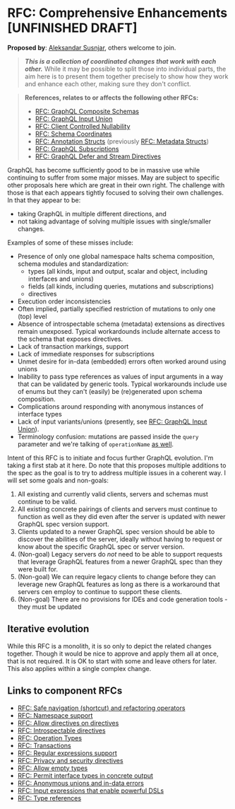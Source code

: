 # RFC: Comprehensive Enhancements [UNFINISHED DRAFT]

**Proposed by**: [Aleksandar Susnjar](https://github.com/aleksandarsusnjar), others welcome to join.

> ***This is a collection of coordinated changes that work with each other.***
> While it may be possible to split those into individual parts, the aim here
> is to present them together precisely to show how they work and enhance each
> other, making sure they don't conflict.

> **References, relates to or affects the following other RFCs:**
>
> - [RFC: GraphQL Composite Schemas](CompositeSchemas.md)
> - [RFC: GraphQL Input Union](InputUnion.md)
> - [RFC: Client Controlled Nullability](ClientControlledNullability.md)
> - [RFC: Schema Coordinates](SchemaCoordinates.md)
> - [RFC: Annotation Structs](AnnotationStructs.md) (previously [RFC: Metadata Structs](MetadataStructs.md))
> - [RFC: GraphQL Subscriptions](Subscriptions.md)
> - [RFC: GraphQL Defer and Stream Directives](DeferStream.md)


GraphQL has become sufficiently good to be in massive use while continuing to suffer from some major misses. May are subject to specific other proposals here which are great in their own right. The challenge with those is that each appears tightly focused to solving their own challenges. In that they appear to be:

- taking GraphQL in multiple different directions, and
- not taking advantage of solving multiple issues with single/smaller changes.

Examples of some of these misses include:

- Presence of only one global namespace halts schema composition, schema modules and standardization:
  - types (all kinds, input and output, scalar and object, including interfaces and unions)
  - fields (all kinds, including queries, mutations and subscriptions)
  - directives
- Execution order inconsistencies
- Often implied, partially specified restriction of mutations to only one (top) level
- Absence of introspectable schema (metadata) extensions as directives remain unexposed. Typical workardounds include alternate access to the schema that exposes directives.
- Lack of transaction markings, support
- Lack of immediate responses for subscriptions
- Unmet desire for in-data (embedded) errors often worked around using unions
- Inability to pass type references as values of input arguments in a way that can be validated by generic tools. Typical workarounds include use of enums but they can't (easily) be (re)generated upon schema composition.
- Complications around responding with anonymous instances of interface types
- Lack of input variants/unions (presently, see [RFC: GraphQL Input Union](InputUnion.md)).
- Terminology confusion: mutations are passed inside the `query` parameter and we're talking of `operationName` [as well](https://graphql.org/learn/serving-over-http/#post-request).

Intent of this RFC is to initiate and focus further GraphQL evolution. I'm taking a first stab at it here. Do note that this proposes multiple additions to the spec as the goal is to try to address multiple issues in a coherent way. I will set some goals and non-goals:

1. All existing and currently valid clients, servers and schemas must continue to be valid.
2. All existing concrete pairings of clients and servers must continue to function as well as they did even after the server is updated with newer GraphQL spec version support.
3. Clients updated to a newer GraphQL spec version should be able to discover the abilities of the server, ideally without having to request or know about the specific GraphQL spec or server version.
4. (Non-goal) Legacy servers do *not* need to be able to support requests that leverage GraphQL features from a newer GraphQL spec than they were built for.
5. (Non-goal) We can require legacy clients to change before they can leverage new GraphQL features as long as there is a workaround that servers cen employ to continue to support these clients.
6. (Non-goal) There are no provisions for IDEs and code generation tools - they must be updated 

## Iterative evolution

While this RFC is a monolith, it is so only to depict the related changes together. Though it would be nice to approve and apply them all at once, that is not required. It is OK to start with some and leave others for later. This also applies within a single complex change.

## Links to component RFCs

- [RFC: Safe navigation (shortcut) and refactoring operators](SafeNavigationAndRefactoring.md)
- [RFC: Namespace support](Namespacing.md)
- [RFC: Allow directives on directives](DirectivesOnDirectives.md)
- [RFC: Introspectable directives](IntrospectableDirectives.md)
- [RFC: Operation Types](OperationTypes.md)
- [RFC: Transactions](Transactions.md)
- [RFC: Regular expressions support](RegularExpressions.md)
- [RFC: Privacy and security directives](SecurityDirectives.md)
- [RFC: Allow empty types](EmptyTypes.md)
- [RFC: Permit interface types in concrete output](InterfacesInOutput.md)
- [RFC: Anonymous unions and in-data errors](UnionsWithErrors.md)
- [RFC: Input expressions that enable powerful DSLs](InputExpressions.md)
- [RFC: Type references](TypeReferences.md)

